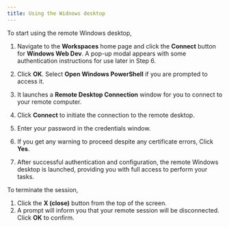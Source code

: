 ```yaml
---
title: Using the Widnows desktop
---
```

To start using the remote Windows desktop, 

1. Navigate to the **Workspaces** home page and click the **Connect** button for **Windows Web Dev**. A pop-up modal appears with some authentication instructions for use later in Step 6. 


2. Click **OK**. Select **Open Windows PowerShell**  if you are prompted to access it.
3. It launches a **Remote Desktop Connection** window for you to connect to your remote computer.


5. Click **Connect** to initiate the connection to the remote desktop.
6. Enter your password in the credentials window.


7. If you get any warning to proceed despite any certificate errors, Click **Yes**.
8. After successful authentication and configuration, the remote Windows desktop is launched, providing you with full access to perform your tasks.


To terminate the session, 
1. Click the **X (close)** button from the top of the screen.
2. A prompt will inform you that your remote session will be disconnected. Click **OK** to confirm.